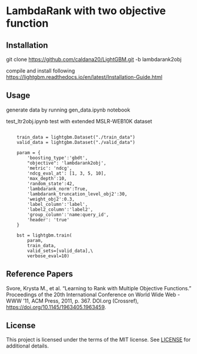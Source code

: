 
LambdaRank with two objective function
=======================================

Installation
----------------
git clone https://github.com/caldana20/LightGBM.git -b lambdarank2obj

compile and install following https://lightgbm.readthedocs.io/en/latest/Installation-Guide.html


Usage
----------------
generate data by running gen_data.ipynb notebook

test_ltr2obj.ipynb test with extended MSLR-WEB10K dataset

```

    train_data = lightgbm.Dataset("./train_data")
    valid_data = lightgbm.Dataset("./valid_data")

    param = {
        'boosting_type':'gbdt',
        "objective": 'lambdarank2obj',
        'metric': 'ndcg',
        'ndcg_eval_at': [1, 3, 5, 10],
        'max_depth':10,
        'random_state':42,
        'lambdarank_norm':True,
        'lambdarank_truncation_level_obj2':30,
        'weight_obj2':0.3,
        'label_column':'label',
        'label2_column':'label2',
        'group_column':'name:query_id',
        'header': 'true'
    }
    
    bst = lightgbm.train(
        param, 
        train_data, 
        valid_sets=[valid_data],\
        verbose_eval=10)
```


Reference Papers
----------------

Svore, Krysta M., et al. “Learning to Rank with Multiple Objective Functions.” Proceedings of the 20th International Conference on World Wide Web - WWW ’11, ACM Press, 2011, p. 367. DOI.org (Crossref), https://doi.org/10.1145/1963405.1963459.



License
-------

This project is licensed under the terms of the MIT license. See [LICENSE](https://github.com/microsoft/LightGBM/blob/master/LICENSE) for additional details.
